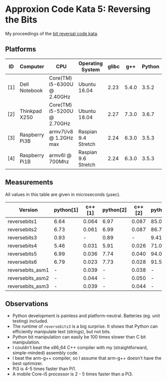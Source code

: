 Approxion Code Kata 5: Reversing the Bits
=========================================

My proceedings of the [bit reversal code kata](https://www.approxion.com/?p=3075).


## Platforms

|  ID   | Computer        |  CPU                          |  Operating System     | glibc  |  g++    | Python  |
|-------|-----------------|-------------------------------|-----------------------|--------|---------|---------|
|  [1]  | Dell Notebook   |  Core(TM) i5-6300U @ 2.40GHz  |  Ubuntu 16.04         |  2.23  |  5.4.0  |  3.5.2  |
|  [2]  | Thinkpad X250   |  Core(TM) i5-5200U @ 2.70GHz  |  Ubuntu 18.04         |  2.27  |  7.3.0  |  3.6.7  |
|  [3]  | Raspberry Pi3B  |  armv7l/v8 @ 1.2GHz max       |  Raspian 9.4 Stretch  |  2.24  |  6.3.0  |  3.5.3  |
|  [4]  | Raspberry Pi1B  |  armv6l @ 700Mhz              |  Raspian 9.6 Stretch  |  2.24  |  6.3.0  |  3.5.3  |


## Measurements

All values in this table are given in microseconds (µsec).

|  Version           |  python[1]  |   c++[1]   |  python[2]  |  c++[2]  |  python[3]  |  c++[3]  |  python[4]  |  c++[4]  |
|--------------------|-------------|------------|-------------|----------|-------------|----------|-------------|----------|
|  reversebits1      |  6.64       |   0.064    |  6.97       |  0.087   |  85.08      |  0.126   |  451.59     |  0.470   |
|  reversebits2      |  6.73       |   0.061    |  6.99       |  0.087   |  86.74      |  0.128   |  477.68     |  0.488   |
|  reversebits3      |  0.93       |   -        |  0.89       |  -       |  9.41       |  -       |  96.19      |  -       |
|  reversebits4      |  5.46       |   0.031    |  5.91       |  0.026   |  71.02      |  0.127   |  412.09     |  0.360   |
|  reversebits5      |  6.99       |   0.036    |  7.74       |  0.040   |  94.05      |  0.186   |  538.07     |  0.575   |
|  reversebits6      |  6.79       |   0.023    |  7.73       |  0.028   |  91.50      |  0.155   |  479.69     |  0.455   |
|  reversebits_asm1  |  -          |   0.039    |  -          |  0.038   |  -          |  0.105   |  -          |  0.248   |
|  reversebits_asm2  |  -          |   0.044    |  -          |  0.050   |  -          |  0.074   |  -          |  0.207   |
|  reversebits_asm3  |  -          |   0.039    |  -          |  0.044   |  -          |  0.077   |  -          |  0.217   |


## Observations

* Python development is painless and platform-neutral. Batteries (eg. unit testing) included.
* The runtime of `reversebits3` is a big surprise. It shows that Python can efficiently manipulate text (strings), but not bits.
* Python bit manipulation can easily be 100 times slower than C bit manipulation.
* I couldn't beat the x86_64 C++ compiler with my (straightforward, simple-minded) assembly code.
* I beat the arm-g++ compiler, so I assume that arm-g++ doesn't have the best optimizer.
* Pi3 is 4-5 times faster than Pi1.
* A mobile Core-i5 processor is 2 - 5 times faster than a Pi3.

